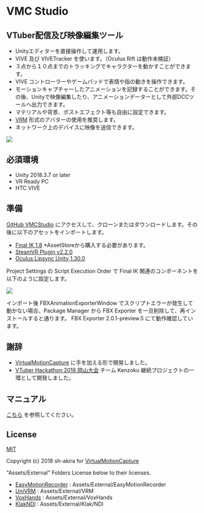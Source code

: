 # VMC Studio

## VTuber配信及び映像編集ツール
- Unityエディターを直接操作して運用します。
- VIVE 及び VIVETracker を使います。（Oculus Rift は動作未検証）
- ３点から１０点までのトラッキングでキャラクターを動かすことができます。
- VIVE コントローラーやゲームパッドで表情や指の動きを操作できます。
- モーションキャプチャーしたアニメーションを記録することができます。その後、Unityで映像編集したり、アニメーションデーターとして外部DCCツールへ出力できます。
- マテリアルや背景、ポストエフェクト等も自由に設定できます。
- [VRM] 形式のアバターの使用を推奨します。
- ネットワーク上のデバイスに映像を送信できます。


![](https://imgur.com/7e25AUK.png)

## 必須環境
- Unity 2018.3.7 or later
- VR Ready PC
- HTC VIVE

## 準備

[GitHub VMCStudio](https://github.com/you-ri/VMCStudio) にアクセスして、クローンまたはダウンロードします。その後に以下のアセットをインポートします。

- [Final IK 1.8](https://assetstore.unity.com/packages/tools/animation/final-ik-14290) *AssetStoreから購入する必要があります。
- [SteamVR Plugin v2.2.0](https://assetstore.unity.com/packages/tools/integration/steamvr-plugin-32647)
- [Oculus Lipsync Unity 1.30.0](https://developer.oculus.com/downloads/package/oculus-lipsync-unity/)

Project Settings の Script Execution Order で Final IK 関連のコンポーネントを以下のように設定します。

![](https://imgur.com/IP16UCK.png)

インポート後 FBXAnimationExporterWindow でスクリプトエラーが発生して動かない場合、Package Manager から FBX Exporter を一旦削除して、再インストールすると通ります。
FBX Exporter 2.0.1-preview.5 にて動作確認しています。

## 謝辞
- [VirtualMotionCapture] に手を加える形で開発しました。
- [VTuber Hackathon 2018 岡山大会](http://www.creatorsprime.co.jp/vth2018/web.html) チーム Kenzoku 継続プロジェクトの一環として開発しました。

## マニュアル

[こちら](https://you-ri.github.io/VMCStudio/) を参照してください。

## License

[MIT](LICENSE)

Copyright (c) 2018 sh-akira for [VirtualMotionCapture](https://github.com/sh-akira/VirtualMotionCapture)

"Assets/External" Folders License below to their licenses.

- [EasyMotionRecorder] : Assets/External/EasyMotionRecorder
- [UniVRM](https://github.com/dwango/UniVRM) : Assets/External/VRM
- [VoxHands] : Assets/External/VoxHands
- [KlakNDI] : Assets/External/Klak/NDI


[NDI]: http://ndi.newtek.com/

[VirtualMotionCapture]: https://sh-akira.github.io/VirtualMotionCapture/

[VRM]: https://dwango.github.io/vrm/

[FBXExporter]: https://docs.unity3d.com/Packages/com.unity.formats.fbx@2.0/manual/index.html

[EasyMotionRecorder]: https://github.com/duo-inc/EasyMotionRecorder

[UnityRecorder]: https://assetstore.unity.com/packages/essentials/unity-recorder-94079

[VoxHands]: https://github.com/hiroki-o/VoxHands

[KlakNDI]: https://github.com/keijiro/KlakNDI

[OBS Studio]: https://obsproject.com/ja
